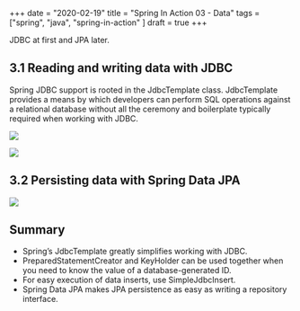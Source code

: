 +++ 
date = "2020-02-19"
title = "Spring In Action 03 - Data"
tags = ["spring", "java", "spring-in-action" ]
draft = true
+++

JDBC at first and JPA later.
## 3.1 Reading and writing data with JDBC
Spring JDBC support is rooted in the JdbcTemplate class. JdbcTemplate provides a means by which developers can perform SQL operations against a relational database without all the ceremony and boilerplate typically required when working with JDBC.

![](https://i.imgur.com/Vf418s1.png)

![](https://i.imgur.com/u0ksD8N.png)

## 3.2 Persisting data with Spring Data JPA

![](https://i.imgur.com/VLM1NMe.png)


## Summary
- Spring’s JdbcTemplate greatly simplifies working with JDBC. 
- PreparedStatementCreator and KeyHolder can be used together when you need to know the value of a database-generated ID.
- For easy execution of data inserts, use SimpleJdbcInsert. 
- Spring Data JPA makes JPA persistence as easy as writing a repository interface.
